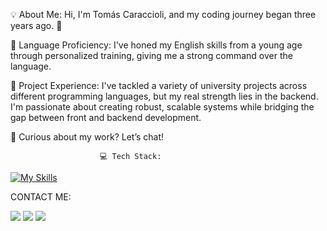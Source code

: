 
💡 About Me: Hi, I'm Tomás Caraccioli, and my coding journey began three years ago. 🚀

🔗 Language Proficiency: I've honed my English skills from a young age through personalized training, giving me a strong command over the language.

🔧 Project Experience: I've tackled a variety of university projects across different programming languages, but my real strength lies in the backend. I'm passionate about creating robust, scalable systems while bridging the gap between front and backend development.

👾 Curious about my work? Let’s chat!

                        💻 Tech Stack: 

[![My Skills](https://skillicons.dev/icons?i=js,html,css,angular,php,bootstrap,mysql,java)](https://skillicons.dev)



<p align="center">
  <p>CONTACT ME: </p>
<a href="https://www.linkedin.com/in/tomas-caraccioli-a77218271/"><img src="https://img.shields.io/badge/-Linkedin?style=flat&logo=Linkedin&logoColor=white"/></a>
<a href="mailto:tomascaracholi@gmail.com" target="blank"><img src="https://img.shields.io/badge/-tomascaracholi@gmail?style=flat&logo=Gmail&logoColor=white"/></a>
<a href="https://instagram.com/tomicaracholi"><img src="https://img.shields.io/badge/-@tomicaracholi?style=flat&logo=Instagram&logoColor=white"/></a>
</p>

